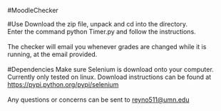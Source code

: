 #MoodleChecker

#Use
Download the zip file, unpack and cd into the directory.<br>
Enter the command     python Timer.py     and follow the instructions.<br><br>
The checker will email you whenever grades are changed while it is running, at the email provided.<br><br>
#Dependencies
Make sure Selenium is download onto your computer.  Currently only tested on linux.  Download instructions can be found at https://pypi.python.org/pypi/selenium
<br><br>
Any questions or concerns can be sent to reyno511@umn.edu
